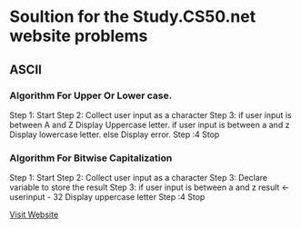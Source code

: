 # Soultion for the Study.CS50.net website problems
## ASCII
### Algorithm For Upper Or Lower case.
Step 1: Start
Step 2: Collect user input as a character
Step 3: if user input is between A and Z
            Display Uppercase letter.
        if user input is between a and z 
            Display lowercase letter.
        else
            Display error.
Step :4 Stop

### Algorithm For Bitwise Capitalization
Step 1: Start
Step 2: Collect user input as a character
Step 3: Declare variable to store the result
Step 3: if user input is between a and z
            result ← userinput - 32
            Display  uppercase letter
Step :4 Stop

[Visit Website](https://study.cs50.net/ascii)